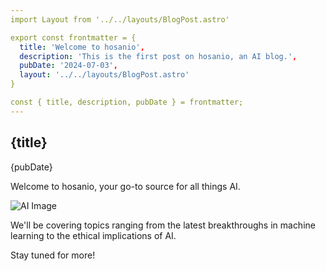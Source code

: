 ```yaml
---
import Layout from '../../layouts/BlogPost.astro'

export const frontmatter = {
  title: 'Welcome to hosanio',
  description: 'This is the first post on hosanio, an AI blog.',
  pubDate: '2024-07-03',
  layout: '../../layouts/BlogPost.astro'
}

const { title, description, pubDate } = frontmatter;
---
```


<Layout title={title} description={description}>
  <article class="prose lg:prose-xl">
    <h1>{title}</h1>
    <time>{pubDate}</time>
    <p>Welcome to hosanio, your go-to source for all things AI.</p>
    <img src="https://placehold.co/600x300.png" alt="AI Image" data-ai-hint="an abstract representation of artificial intelligence"/>
    <p>We'll be covering topics ranging from the latest breakthroughs in machine learning to the ethical implications of AI.</p>
    <p>Stay tuned for more!</p>
  </article>
</Layout>